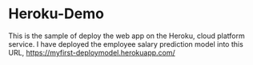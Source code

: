 # Heroku-Demo

This is the sample of deploy the web app on the Heroku, cloud platform service. 
I have deployed the employee salary prediction model into this URL,  https://myfirst-deploymodel.herokuapp.com/ 
